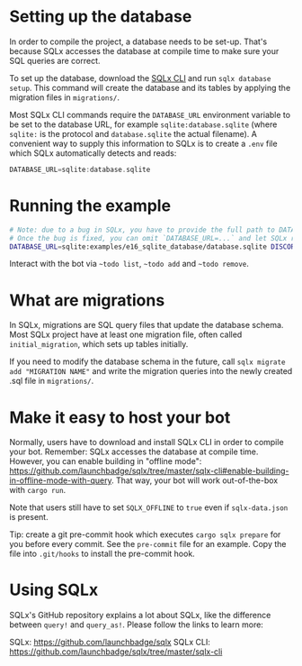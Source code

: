# Setting up the database

In order to compile the project, a database needs to be set-up. That's because SQLx accesses the
database at compile time to make sure your SQL queries are correct.

To set up the database, download the [SQLx CLI](https://github.com/launchbadge/sqlx/tree/master/sqlx-cli)
and run `sqlx database setup`. This command will create the database and its tables by applying
the migration files in `migrations/`.

Most SQLx CLI commands require the `DATABASE_URL` environment variable to be set to the database
URL, for example `sqlite:database.sqlite` (where `sqlite:` is the protocol and `database.sqlite` the
actual filename). A convenient way to supply this information to SQLx is to create a `.env` file
which SQLx automatically detects and reads:

```rust
DATABASE_URL=sqlite:database.sqlite
```

# Running the example

```sh
# Note: due to a bug in SQLx, you have to provide the full path to DATABASE_URL when compiling
# Once the bug is fixed, you can omit `DATABASE_URL=...` and let SQLx read the `.env` file
DATABASE_URL=sqlite:examples/e16_sqlite_database/database.sqlite DISCORD_TOKEN=... cargo run
```

Interact with the bot via `~todo list`, `~todo add` and `~todo remove`.

# What are migrations

In SQLx, migrations are SQL query files that update the database schema. Most SQLx project have at
least one migration file, often called `initial_migration`, which sets up tables initially.

If you need to modify the database schema in the future, call `sqlx migrate add "MIGRATION NAME"`
and write the migration queries into the newly created .sql file in `migrations/`.

# Make it easy to host your bot

Normally, users have to download and install SQLx CLI in order to compile your bot. Remember:
SQLx accesses the database at compile time. However, you can enable building in "offline mode":
https://github.com/launchbadge/sqlx/tree/master/sqlx-cli#enable-building-in-offline-mode-with-query.
That way, your bot will work out-of-the-box with `cargo run`.

Note that users still have to set `SQLX_OFFLINE` to `true` even if `sqlx-data.json` is present.

Tip: create a git pre-commit hook which executes `cargo sqlx prepare` for you before every commit.
See the `pre-commit` file for an example. Copy the file into `.git/hooks` to install the pre-commit
hook.

# Using SQLx

SQLx's GitHub repository explains a lot about SQLx, like the difference between `query!` and
`query_as!`. Please follow the links to learn more:

SQLx: https://github.com/launchbadge/sqlx
SQLx CLI: https://github.com/launchbadge/sqlx/tree/master/sqlx-cli

